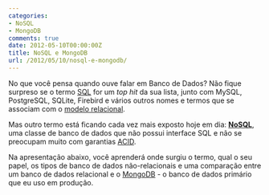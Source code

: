 ```yaml
---
categories:
- NoSQL
- MongoDB
comments: true
date: 2012-05-10T00:00:00Z
title: NoSQL e MongoDB
url: /2012/05/10/nosql-e-mongodb/
---
```


No que você pensa quando ouve falar em Banco de Dados? Não fique surpreso se o termo [SQL][sql] for um *top hit* da sua lista, junto com MySQL, PostgreSQL, SQLite, Firebird e vários outros nomes e termos que se associam com o [modelo relacional][mrelacional].

Mas outro termo está ficando cada vez mais exposto hoje em dia: [**NoSQL**][nosql], uma classe de banco de dados que não possui interface SQL e não se preocupam muito com garantias [ACID][acid].

Na apresentação abaixo, você aprenderá onde surgiu o termo, qual o seu papel, os tipos de banco de dados não-relacionais e uma comparação entre um banco de dados relacional e o [MongoDB][mdb] - o banco de dados primário que eu uso em produção.

[sql]: http://pt.wikipedia.org/wiki/SQL "SQL na Wikipedia"
[mrelacional]: http://pt.wikipedia.org/wiki/Modelo_relacional "Modelo Relacional na Wikipedia"
[nosql]: http://pt.wikipedia.org/wiki/NoSQL "NoSQL na Wikipedia"
[acid]: http://pt.wikipedia.org/wiki/ACID "ACID na Wikipedia"
[mdb]: http://www.mongodb.org/ "MongoDB"

<script async class="speakerdeck-embed" data-id="4fe0da2f324a69001f01160b" data-ratio="1.3333333333333333" src="//speakerdeck.com/assets/embed.js"></script>


